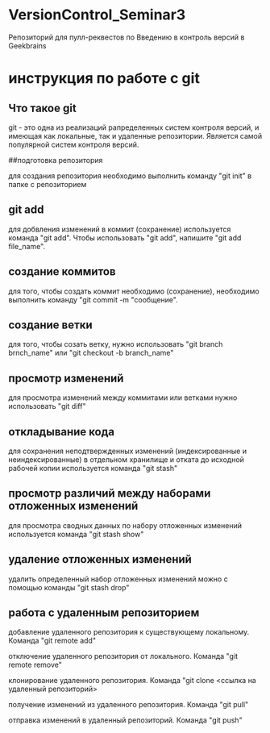 # VersionControl_Seminar3
Репозиторий для пулл-реквестов по Введению в контроль версий в Geekbrains
# инструкция по работе с git

## Что такое git


git - это одна из реализаций рапределенных систем контроля версий, и имеющая как локальные, так и удаленные репозитории. Является самой популярной систем контроля версий. 

##подготовка репозитория

для создания репозитория необходимо выполнить команду "git init" в папке с репозиторием

## git add 

для добвления изменений в коммит (сохранение) используется команда "git add". Чтобы использовать "git add", напишите "git add file_name".

## создание коммитов

для того, чтобы создать коммит необходимо (сохранение), необходимо выполнить команду "git commit -m "сообщение".

## создание ветки

для того, чтобы созать ветку, нужно использовать "git branch brnch_name" или "git checkout -b branch_name"

## просмотр изменений

для просмотра изменений между коммитами или ветками нужно использовать "git diff"

## откладывание кода

для сохранения неподтвержденных изменений (индексированные и неиндексированные) в отдельном хранилище и отката до исходной рабочей копии используется команда "git stash"

## просмотр различий между наборами отложенных изменений

для просмотра сводных данных по набору отложенных изменений используется команда "git stash show"

## удаление отложенных изменений

удалить определенный набор отложенных изменений можно с помощью команды "git stash drop"

## работа с удаленным репозиторием

добавление удаленного репозитория к существующему локальному. Команда "git remote add"

отключение удаленного репозитория от локального. Команда "git remote remove"

клонирование удаленного репозитория. Команда "git clone <ссылка на удаленный репозиторий>

получение изменений из удаленного репозитория. Команда "git pull"

отправка изменений в удаленный репозиторий. Команда "git push"